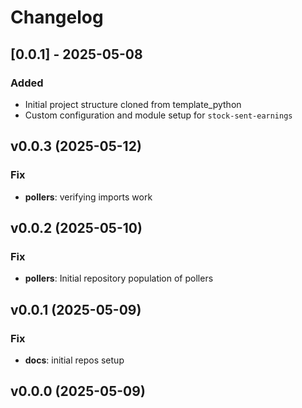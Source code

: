 # Changelog

## [0.0.1] - 2025-05-08

### Added

- Initial project structure cloned from template_python
- Custom configuration and module setup for `stock-sent-earnings`

## v0.0.3 (2025-05-12)

### Fix

- **pollers**: verifying imports work

## v0.0.2 (2025-05-10)

### Fix

- **pollers**: Initial repository population of pollers

## v0.0.1 (2025-05-09)

### Fix

- **docs**: initial repos setup

## v0.0.0 (2025-05-09)
